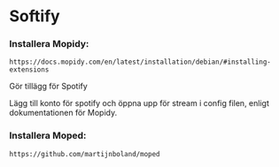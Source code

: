 # Softify

### Installera Mopidy: 

```
https://docs.mopidy.com/en/latest/installation/debian/#installing-extensions
```

Gör tillägg för Spotify

Lägg till konto för spotify och öppna upp för stream i config filen, 
enligt dokumentationen för Mopidy.


### Installera Moped:

```
https://github.com/martijnboland/moped
```

